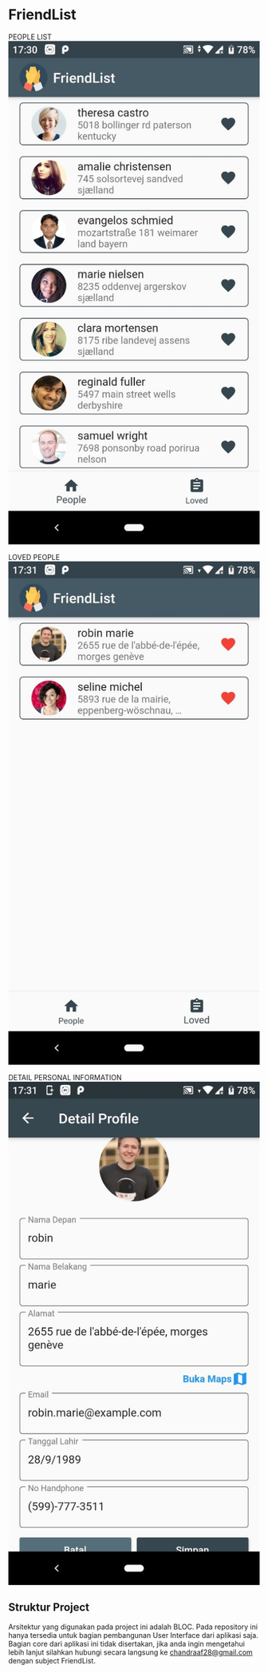 # FriendList

PEOPLE LIST
![alt text](https://github.com/chandrabezzo/friendlist/blob/master/people_list.png)

LOVED PEOPLE
![alt text](https://github.com/chandrabezzo/friendlist/blob/master/loved_friend.png)

DETAIL PERSONAL INFORMATION
![alt text](https://github.com/chandrabezzo/friendlist/blob/master/detail_friend.png)

## Struktur Project

Arsitektur yang digunakan pada project ini adalah BLOC. Pada repository ini hanya tersedia untuk bagian pembangunan User Interface dari aplikasi saja. Bagian core dari aplikasi ini tidak disertakan, jika anda ingin mengetahui lebih lanjut silahkan hubungi secara langsung ke chandraaf28@gmail.com dengan subject FriendList.
